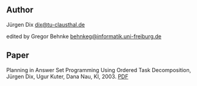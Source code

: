## Author
Jürgen Dix <dix@tu-clausthal.de>

edited by Gregor Behnke <behnkeg@informatik.uni-freiburg.de>

## Paper
Planning in Answer Set Programming Using Ordered Task Decomposition, Jürgen Dix, Ugur Kuter, Dana Nau, KI, 2003. [PDF](http://www.cs.umd.edu/~nau/papers/dix2003planning.pdf)
